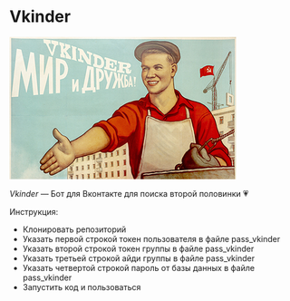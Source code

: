 # Vkinder

![](https://github.com/Junaer/test_md/blob/main/Vkinder4.png)

*Vkinder* — Бот для Вконтакте для поиска второй половинки 💗

Инструкция:
* Клонировать репозиторий
* Указать первой строкой токен пользователя в файле pass_vkinder
* Указать второй строкой токен группы в файле pass_vkinder
* Указать третьей строкой айди группы в файле pass_vkinder
* Указать четвертой строкой пароль от базы данных в файле pass_vkinder 
* Запустить код и пользоваться